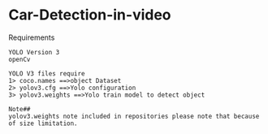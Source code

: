 # Car-Detection-in-video

Requirements

	YOLO Version 3
	openCv

	YOLO V3 files require
	1> coco.names ==>object Dataset
	2> yolov3.cfg ==>Yolo configuration
	3> yolov3.weights ==>Yolo train model to detect object

	Note##
	yolov3.weights note included in repositories please note that because of size limitation.
